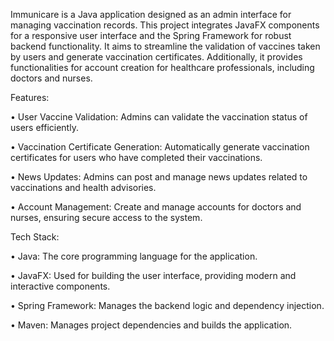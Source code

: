 Immunicare is a Java application designed as an admin interface for managing vaccination records. This project integrates JavaFX components for a responsive user interface and the Spring Framework for robust backend functionality. It aims to streamline the validation of vaccines taken by users and generate vaccination certificates. Additionally, it provides functionalities for account creation for healthcare professionals, including doctors and nurses.

Features:

•  User Vaccine Validation: Admins can validate the vaccination status of users efficiently.
  
•  Vaccination Certificate Generation: Automatically generate vaccination certificates for users who have completed their vaccinations.
  
•  News Updates: Admins can post and manage news updates related to vaccinations and health advisories.
  
•  Account Management: Create and manage accounts for doctors and nurses, ensuring secure access to the system.

  
Tech Stack:

•  Java: The core programming language for the application.
  
•  JavaFX: Used for building the user interface, providing modern and interactive components.
  
•  Spring Framework: Manages the backend logic and dependency injection.
  
•  Maven: Manages project dependencies and builds the application.
    
